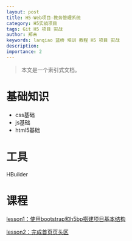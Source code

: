 ```yaml
---
layout: post
title: H5-Web项目-教务管理系统
category: H5实战项目
tags: Git H5 项目 实战
author: 郑未
keywords: lanqiao 蓝桥 培训 教程 H5 项目 实战
description:
importance: 2
---
```


> 本文是一个索引式文档。

# 基础知识
- css基础
- js基础
- html5基础

# 工具
HBuilder

# 课程
[lesson1：使用bootstrap和h5bp搭建项目基本结构](/h5-web-eduAdmin/h5-web-eduAdmin-lession1)

[lesson2：完成首页页头区](/h5-web-eduAdmin/h5-web-eduAdmin-lesson2)